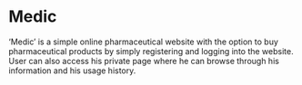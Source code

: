 # Medic

‘Medic’ is a simple online pharmaceutical website with the option to buy pharmaceutical products by simply registering and logging into the website. User can also access his private page where he can browse through his information and his usage history.
